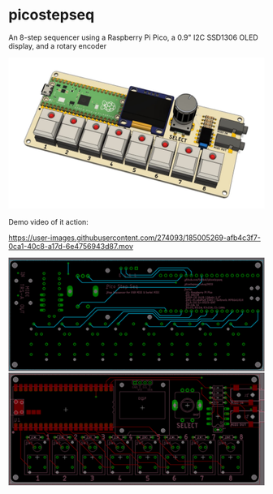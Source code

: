 # picostepseq

An 8-step sequencer using a Raspberry Pi Pico, a 0.9" I2C SSD1306 OLED display, and a rotary encoder

<img width=700 src="./docs/picostepseq_render2.jpg"/>

Demo video of it action:


https://user-images.githubusercontent.com/274093/185005269-afb4c3f7-0ca1-40c8-a17d-6e4756943d87.mov



<img width=700 src="./docs/picostepseq_pcbbot.png"/>

<img width=700 src="./docs/picostepseq_pcbtop.png"/>
